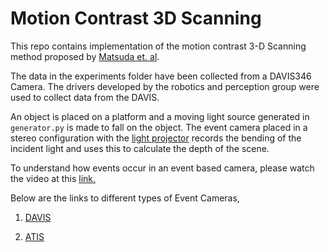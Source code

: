 # Motion Contrast 3D Scanning

This repo contains implementation of the motion contrast 3-D Scanning method proposed by <a href="http://compphotolab.northwestern.edu/wordpress/wp-content/uploads/2015/04/dvs_031.pdf"> Matsuda et. al</a>. 

The data in the experiments folder have been collected from a DAVIS346 Camera. The drivers developed by the robotics and perception group were used to collect data from the DAVIS. 

An object is placed on a platform and a moving light source generated in `generator.py` is made to fall on the object. The event camera placed in a stereo configuration with the <a href="http://www.ti.com/tool/DLPLCR4500EVM">light projector</a> records the bending of the incident light and uses this to calculate the depth of the scene.


To understand how events occur in an event based camera, please watch the video at this <a href="https://www.youtube.com/watch?v=kPCZESVfHoQ">link.</a>

Below are the links to different types of Event Cameras,

1. <a href="http://inivation.com/"> DAVIS </a>

2. <a href="https://www.prophesee.ai/"> ATIS </a>
